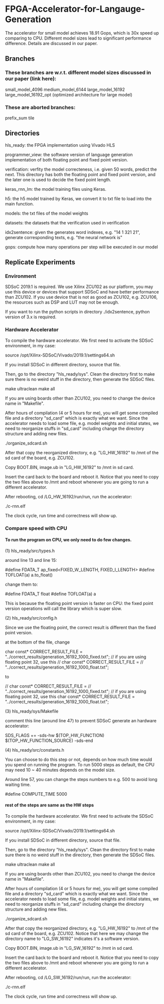 # FPGA-Accelerator-for-Langauge-Generation

The accelerator for small model achieves 18.91 Gops, which is 30x speed up comparing to CPU. Different model sizes lead to significant performance difference. Details are discussed in our paper.

## Branches
### These branches are w.r.t. different model sizes discussed in our paper (link here):
small_model_4096
medium_model_6144
large_model_16192
large_model_16192_opt (optimized architecture for large model)

### These are aborted branches:
prefix_sum
tile


## Directories

hls_ready: the FPGA implementation using Vivado HLS

programmer_view: the software version of language generation implementation of both floating point and fixed point version.

verification: verfity the model correcteness, i.e. given 50 words, predict the next. This directory has both the floating point and fixed point version, and the later one is used to decide the fixed point length.

keras_rnn_lm: the model training files using Keras.

h5: the h5 model trained by Keras, we convert it to txt file to load into the main function.

models: the txt files of the model weights

datasets: the datasets that the verification used in verification

idx2sentence: given the generates word indexes, e.g. "14 1 321 21", generate corresponding texts, e.g. "the neural network is"

gops: compute how many operations per step will be executed in our model

## Replicate Experiments

### Environment

SDSoC 2019.1 is required. We use Xilinx ZCU102 as our platform, you may use this device or devices that support SDSoC and have better performance than ZCU102. If you use device that is not as good as ZCU102, e.g. ZCU106, the resources such as DSP and LUT may not be enough.

If you want to run the python scripts in directory ./idx2sentence, python version of 3.x is required.

### Hardware Accelerator

To compile the hardware accelerator. We first need to activate the SDSoC environment, in my case:

source /opt/Xilinx-SDSoC/Vivado/2019.1/settings64.sh

If you install SDSoC in different directory, source that file.

Then, go to the directory "hls_ready/sys". Clean the directory first to make sure there is no weird stuff in the directory, then generate the SDSoC files.

make ultraclean
make all

If you are using boards other than ZCU102, you need to change the device name in "Makefile".

After hours of compilation (4 or 5 hours for me), you will get some compiled file and a directory "sd_card" which is exactly what we want. Since the accelerator needs to load some file, e.g. model weights and initial states, we need to reorganize stuffs in "sd_card" including change the directory structure and adding new files.

./organize_sdcard.sh

After that copy the reorganized directory, e.g. "LG_HW_16192" to /mnt of the sd card of the board, e.g. ZCU102.

Copy BOOT.BIN, image.ub in "LG_HW_16192" to /mnt in sd card.

Insert the card back to the board and reboot it. Notice that you need to copy the two files above to /mnt and reboot whenever you are going to run a different accelerator.

After rebooting, cd /LG_HW_16192/run/run, run the accelerator:

./c-rnn.elf

The clock cycle, run time and correctness will show up.


### Compare speed with CPU

#### To run the program on CPU, we only need to do few changes.

(1) hls_ready/src/types.h

around line 13 and line 15:

#define FDATA_T ap_fixed<FIXED_W_LENGTH, FIXED_I_LENGTH>
#define TOFLOAT(a) a.to_float()

change them to:

#define FDATA_T float
#define TOFLOAT(a) a

This is because the floating point version is faster on CPU: the fixed point version operations will call the library which is super slow.

(2) hls_ready/src/config.h

Since we use the floating point, the correct result is different than the fixed point version.

at the bottom of the file, change

char const* CORRECT_RESULT_FILE    =
    "../correct_results/generation_16192_1000_fixed.txt";
// if you are using floating point 32, use this
// char const* CORRECT_RESULT_FILE    =
    // "../correct_results/generation_16192_1000_float.txt";

to

// char const* CORRECT_RESULT_FILE    =
//     "../correct_results/generation_16192_1000_fixed.txt";
// if you are using floating point 32, use this
char const* CORRECT_RESULT_FILE    =
    "../correct_results/generation_16192_1000_float.txt";

(3) hls_ready/sys/Makefile

comment this line (around line 47) to prevent SDSoC generate an hardware accelerator:

SDS_FLAGS += -sds-hw $(TOP_HW_FUNCTION) $(TOP_HW_FUNCTION_SOURCE) -sds-end

(4) hls_ready/src/constants.h

You can choose to do this step or not, depends on how much time would you spend on running the program. To run 5000 steps as default, the CPU may need 10 ~ 40 minutes depends on the model size.

Around line 57, you can change the steps numbers to e.g. 500 to avoid long waiting time.

#define COMPUTE_TIME 5000

#### rest of the steps are same as the HW steps

To compile the hardware accelerator. We first need to activate the SDSoC environment, in my case:

source /opt/Xilinx-SDSoC/Vivado/2019.1/settings64.sh

If you install SDSoC in different directory, source that file.

Then, go to the directory "hls_ready/sys". Clean the directory first to make sure there is no weird stuff in the directory, then generate the SDSoC files.

make ultraclean
make all

If you are using boards other than ZCU102, you need to change the device name in "Makefile".

After hours of compilation (4 or 5 hours for me), you will get some compiled file and a directory "sd_card" which is exactly what we want. Since the accelerator needs to load some file, e.g. model weights and initial states, we need to reorganize stuffs in "sd_card" including change the directory structure and adding new files.

./organize_sdcard.sh

After that copy the reorganized directory, e.g. "LG_HW_16192" to /mnt of the sd card of the board, e.g. ZCU102. Notice that here we may change the directory name to "LG_SW_16192" indicates it's a software version.

Copy BOOT.BIN, image.ub in "LG_SW_16192" to /mnt in sd card.

Insert the card back to the board and reboot it. Notice that you need to copy the two files above to /mnt and reboot whenever you are going to run a different accelerator.

After rebooting, cd /LG_SW_16192/run/run, run the accelerator:

./c-rnn.elf

The clock cycle, run time and correctness will show up.

